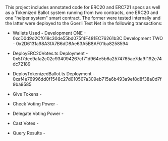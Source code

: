 This project includes annotated code for ERC20 and ERC721 specs as well as a Tokenized Ballot system running from two contracts, one ERC20 and one "helper system" smart contract. The former were tested internally and the latter were deployed to the Goerli Test Net in the following transactions:

- Wallets Used -
Development ONE  - 0xcD0d9d2Cf018c30de55bd075f4F481EC76261b3C
Development TWO - 0x2D6131a98A3fA7B6dD8Ae63A5B8AF01ba8258594

- DeployERC20Votes.ts Deployment -
0x5f7dee9afa2c02c934094267cf71d964e5b6a2574765ae7da9f192e74dc72189

- DeployTokenizedBallot.ts Deployment -
0xaf4e76996dd0f1548c27d010507a309eb715a6b493a9ef8d8f38a0d7f9ba9585

- Give Tokens -


- Check Voting Power -


- Delegate Voting Power -


- Cast Votes -


- Query Results -